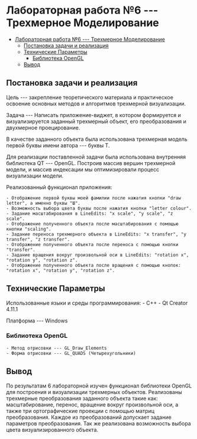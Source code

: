# Лабораторная работа №6 --- Трехмерное Моделирование

- [Лабораторная работа №6 --- Трехмерное Моделирование](#лабораторная-работа-6-----трехмерное-моделирование)
  - [Постановка задачи и реализация](#постановка-задачи-и-реализация)
  - [Технические Параметры](#технические-параметры)
    - [Библиотека OpenGL](#библиотека-opengl)
  - [Вывод](#вывод)

## Постановка задачи и реализация

Цель --- закрепление теоретического материала и
практическое освоение основных методов и алгоритмов трехмерной визуализации.

Задача --- Написать приложение-виджет, в котором формируется и визуализируется заданный трехмерный объект, его преобразования и двухмерное проецирование.

В качестве заданного объекта была использована трехмерная модель
первой буквы имени автора --- буквы Т.

Для реализации поставленной задачи была использована внутренняя библиотека QT ---
OpenGL. Построив массив вершин трехмерной модели, и массив индексации мы оптимизировали
процесс визуализации модели.

Реализованный функционал приложения:

    - Отображение первой буквы моей фамилии после нажатия кнопки "draw letter", а именно буквы "Ш".
    - Возможность выбора цвета буквы после нажатия кнопки "letter colour".
    - Задание масштабирования в LineEdits: "x scale", "y scale", "z scale".
    - Отображение полученного объекта после масштабирования с помощью кнопки "scaling".
    - Задание переноса трехмерного объекта в LineEdits: "x transfer", "y transfer", "z transfer".
    - Отображение полученного объекта после переноса с помощью кнопки "transfer".
    - Задание вращения вокруг произвольной оси в LineEdits: "rotation x", "rotation y", "rotation z".
    - Отображение полученного объекта после вращения с помощью кнопок: "rotation x", "rotation y", "rotation z".

## Технические Параметры

Использованные языки и среды программирования:
    - C++
    - Qt Creator 4.11.1

Платформа --- Windows

### Библиотека OpenGL

    - Метод отрисовки --- GL_Draw_Elements
    - Форма отрисовки --- GL_QUADS (Четырехугольники)

## Вывод

По результатам 6 лабораторной изучен функционал библиотеки OpenGL для построения
и визуализации трехмерных объектов. Реализованы трехмерные преобразования заданного объекта такие как: масштабирование, перенос, вращение вокруг произвольной оси, а также три ортографические проекции с помощью матриц преобразования. Каждое из преобразований допускает задание параметров преобразования.
Так же реализована возможность выбора цвета визуализированного объекта.
